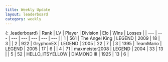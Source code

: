 ```yaml
---
title: Weekly Update
layout: leaderboard
category: weekly
---
```


{: .leaderboard}
| Rank | LV | Player | Division | Elo | Wins | Losses |
| --- | --- | --- | --- | --- | --- | --- |
| <span data-change="13">1</span> | 561 | <span title="ID: 547162">The Angel King</span> | LEGEND | <span data-change="-143">2009</span> | <span data-change="-57">18</span> | <span data-change="-35">3</span> |
| <span data-change="0">2</span> | 922 | <span title="ID: 315148">GryphonEX</span> | LEGEND | <span data-change="-305">2005</span> | <span data-change="-417">22</span> | <span data-change="-172">7</span> |
| <span data-change="17">3</span> | 1395 | <span title="ID: 164871">TeamMario</span> | LEGEND | <span data-change="-117">2005</span> | <span data-change="-29">17</span> | <span data-change="-15">6</span> |
| <span data-change="47">4</span> | 71 | <span title="ID: 410122">maxmeister2008</span> | LEGEND | <span data-change="-39">2004</span> | <span data-change="-33">33</span> | <span data-change="-19">13</span> |
| <span data-change="7">5</span> | 52 | <span title="ID: 528147">HELLO_ITSYELLOW</span> | DIAMOND III | <span data-change="-257">1925</span> | <span data-change="-37">13</span> | <span data-change="1">6</span> |